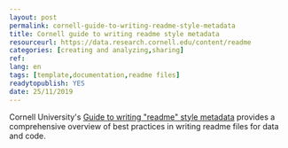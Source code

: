 ```yaml
---
layout: post 
permalink: cornell-guide-to-writing-readme-style-metadata
title: Cornell guide to writing readme style metadata
resourceurl: https://data.research.cornell.edu/content/readme
categories: [creating and analyzing,sharing]
ref: 
lang: en
tags: [template,documentation,readme files]
readytopublish: YES
date: 25/11/2019
---
```

Cornell University's [Guide to writing "readme" style metadata](https://data.research.cornell.edu/content/readme) provides a comprehensive overview of best practices in writing readme files for data and code.